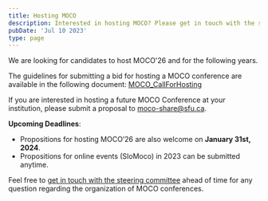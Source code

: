 ```yaml
---
title: Hosting MOCO
description: Interested in hosting MOCO? Please get in touch with the steering committee and submit an application.
pubDate: 'Jul 10 2023'
type: page
---
```


We are looking for candidates to host MOCO'26 and for the following years.

The guidelines for submitting a bid for hosting a MOCO conference are available in the following document:
[MOCO_CallForHosting](/documents/MOCO_CallForHosting.pdf)

If you are interested in hosting a future MOCO Conference at your institution, please submit a proposal to [moco-share@sfu.ca](mailto:moco-share@sfu.ca).

**Upcoming Deadlines**:

- Propositions for hosting MOCO’26 are also welcome on **January 31st, 2024**.
- Propositions for online events (SloMoco) in 2023 can be submitted anytime.

Feel free to [get in touch with the steering committee](mailto:moco-share@sfu.ca) ahead of time for any question regarding the organization of MOCO conferences.
